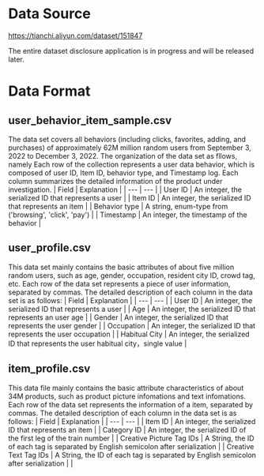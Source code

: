 # Data Source
https://tianchi.aliyun.com/dataset/151847

The entire dataset disclosure application is in progress and will be released later.


# Data Format

## user_behavior_item_sample.csv
The data set covers all behaviors (including clicks, favorites, adding, and purchases) of approximately 62M million random users from September 3, 2022 to December 3, 2022. The organization of the data set as fllows, namely Each row of the collection represents a user data behavior, which is composed of user ID, Item ID, behavior type, and Timestamp log. Each column summarizes the detailed information of the product under investigation.
| Field | Explanation |
| --- | --- |
| User ID | An integer, the serialized ID that represents a user |
| Item ID | An integer, the serialized ID that represents an item |
| Behavior type | A string, enum-type from ('browsing', 'click', 'pay') |
| Timestamp | An integer, the timestamp of the behavior |


## user_profile.csv
This data set mainly contains the basic attributes of about five million random users, such as age, gender, occupation, resident city ID, crowd tag, etc. Each row of the data set represents a piece of user information, separated by commas. The detailed description of each column in the data set is as follows:
| Field | Explanation |
| --- | --- |
| User ID | An integer, the serialized ID that represents a user |
| Age | An integer, the serialized ID that represents an user age |
| Gender | An integer, the serialized ID that represents the user gender |
| Occupation | An integer, the serialized ID that represents the user occupation |
| Habitual City | An integer, the serialized ID that represents the user habitual city，single value |

## item_profile.csv

This data file mainly contains the basic attribute characteristics of about 34M products, such as product picture infomations and text infomations. Each row of the data set represents the information of a item, separated by commas. The detailed description of each column in the data set is as follows:
| Field | Explanation |
| --- | --- |
| Item ID | An integer, the serialized ID that represents an item |
| Category ID | An integer, the serialized ID of the first leg of the train number |
| Creative Picture Tag IDs | A String, the ID of each tag is separated by English semicolon after serialization |
| Creative Text Tag IDs | A String, the ID of each tag is separated by English semicolon after serialization |
|
